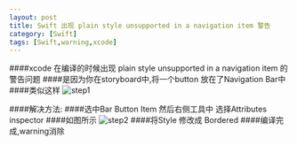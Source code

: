 ```yaml
---
layout: post
title: Swift 出现 plain style unsupported in a navigation item 警告
category: [Swift]
tags: [Swift,warning,xcode]
---
```


####xcode 在编译的时候出现 plain style unsupported in a navigation item 的警告问题
####是因为你在storyboard中,将一个button 放在了Navigation Bar中
####类似这样
![step1](http://woowen.qiniudn.com/1.png)

####解决方法:
####选中Bar Button Item 然后右侧工具中 选择Attributes inspector
####如图所示
![step2](http://woowen.qiniudn.com/2.png)
####将Style 修改成 Bordered 
####编译完成,warning消除

